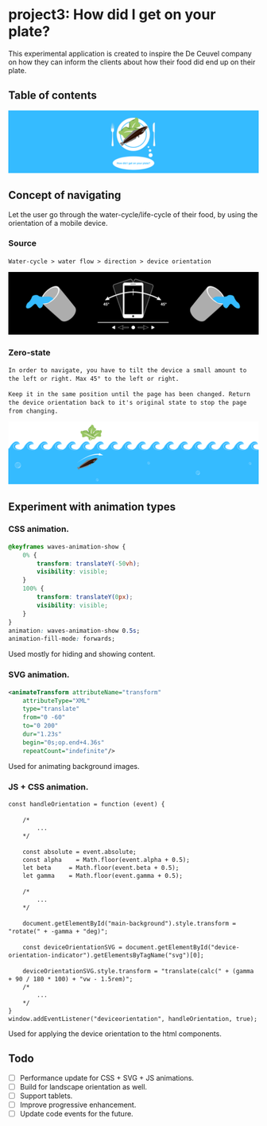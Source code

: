 # project3: How did I get on your plate?
This experimental application is created to inspire the De Ceuvel company on how they can inform the clients about how their food did end up on their plate.


## Table of contents



![Cover](readme-content/cover.svg)

## Concept of navigating
Let the user go through the water-cycle/life-cycle of their food, 
by using the orientation of a mobile device. 

### Source
`Water-cycle > water flow > direction > device orientation`

![Concept](readme-content/concept.svg)

### Zero-state

`In order to navigate, you have to tilt the device a small amount to the left or right. Max 45° to the left or right.`

`Keep it in the same position until the page has been changed. Return the device orientation back to it's original state to stop the page from changing.`


![Split content](readme-content/split-content.svg)


## Experiment with animation types

### CSS animation. 

```CSS
@keyframes waves-animation-show {
    0% {
        transform: translateY(-50vh);
        visibility: visible;
    }
    100% {
        transform: translateY(0px);
        visibility: visible;
    }
}
animation: waves-animation-show 0.5s;
animation-fill-mode: forwards;
```

Used mostly for hiding and showing content.


### SVG animation.
```XML
<animateTransform attributeName="transform"
    attributeType="XML"
    type="translate"
    from="0 -60"
    to="0 200"
    dur="1.23s"
    begin="0s;op.end+4.36s"
    repeatCount="indefinite"/>
```

Used for animating background images.



### JS + CSS animation.
```JS
const handleOrientation = function (event) {
    
    /* 
        ... 
    */

    const absolute = event.absolute;
    const alpha    = Math.floor(event.alpha + 0.5);
    let beta     = Math.floor(event.beta + 0.5);
    let gamma    = Math.floor(event.gamma + 0.5);
    
    /* 
        ... 
    */

    document.getElementById("main-background").style.transform = "rotate(" + -gamma + "deg)";

    const deviceOrientationSVG = document.getElementById("device-orientation-indicator").getElementsByTagName("svg")[0];

    deviceOrientationSVG.style.transform = "translate(calc(" + (gamma + 90 / 180 * 100) + "vw - 1.5rem)";
    /* 
        ... 
    */
}    
window.addEventListener("deviceorientation", handleOrientation, true);
```



Used for applying the device orientation to the html components.


## Todo
- [ ] Performance update for CSS + SVG + JS animations. 
- [ ] Build for landscape orientation as well.
- [ ] Support tablets.
- [ ] Improve progressive enhancement.
- [ ] Update code events for the future.
